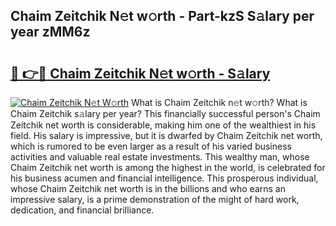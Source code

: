 ## Chaim Zeitchik N𝚎t w𝚘rth - Part-kzS S𝚊lary per year zMM6z

# <h2><a href="http://gc0hd4f.nevu.top/?p=Chaim+Zeitchik">🔗 👉🔴 Chaim Zeitchik N𝚎t w𝚘rth - S𝚊lary</a></h2>

[![Chaim Zeitchik N𝚎t W𝚘rth](https://i.imgur.com/Oavwk0R.jpeg)](http://gc0hd4f.nevu.top/?p=Chaim+Zeitchik)
What is Chaim Zeitchik n𝚎t w𝚘rth? What is Chaim Zeitchik s𝚊lary per year?
This financially successful person's Chaim Zeitchik net worth is considerable, making him one of the wealthiest in his field. His salary is impressive, but it is dwarfed by Chaim Zeitchik net worth, which is rumored to be even larger as a result of his varied business activities and valuable real estate investments. This wealthy man, whose Chaim Zeitchik net worth is among the highest in the world, is celebrated for his business acumen and financial intelligence. This prosperous individual, whose Chaim Zeitchik net worth is in the billions and who earns an impressive salary, is a prime demonstration of the might of hard work, dedication, and financial brilliance.
